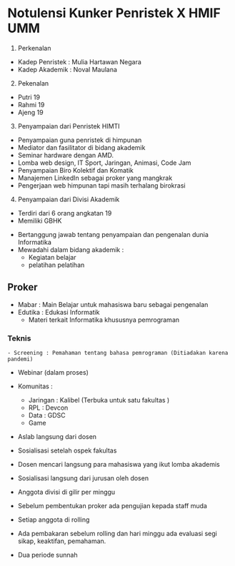 # Notulensi Kunker Penristek X HMIF UMM

1. Perkenalan
* Kadep Penristek   : Mulia Hartawan Negara
* Kadep Akademik    : Noval Maulana

2. Pekenalan
- Putri 19
- Rahmi 19
- Ajeng 19 

3. Penyampaian dari Penristek HIMTI
* Penyampaian guna penristek di himpunan
* Mediator dan fasilitator di bidang akademik
* Seminar hardware dengan AMD.
* Lomba web design, IT Sport, Jaringan, Animasi, Code Jam 
* Penyampaian Biro Kolektif dan Komatik
* Manajemen LinkedIn sebagai proker yang mangkrak
* Pengerjaan web himpunan tapi masih terhalang birokrasi

4. Penyampaian dari Divisi Akademik 
* Terdiri dari 6 orang angkatan 19
* Memiliki GBHK
- Bertanggung jawab tentang penyampaian dan pengenalan dunia Informatika
- Mewadahi dalam bidang akademik :
    - Kegiatan belajar
    - pelatihan pelatihan
## Proker
* Mabar : Main Belajar untuk mahasiswa baru sebagai pengenalan
* Edutika : Edukasi Informatik 
    - Materi terkait Informatika khususnya pemrograman
### Teknis
    - Screening : Pemahaman tentang bahasa pemrograman (Ditiadakan karena pandemi)
* Webinar (dalam proses)
* Komunitas :
    - Jaringan  : Kalibel (Terbuka untuk satu fakultas )
    - RPL       : Devcon
    - Data      : GDSC
    - Game
* Aslab langsung dari dosen
* Sosialisasi setelah ospek fakultas
* Dosen mencari langsung para mahasiswa yang ikut lomba akademis
* Sosialisasi langsung dari jurusan oleh dosen
* Anggota divisi di gilir per minggu
* Sebelum pembentukan proker ada pengujian kepada staff muda
* Setiap anggota di rolling

* Ada pembakaran sebelum rolling dan hari minggu ada evaluasi segi sikap, keaktifan, pemahaman.
* Dua periode sunnah
